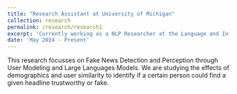 ```yaml
---
title: "Research Assistant at University of Michigan"
collection: research
permalink: /research/research1
excerpt: 'Currently working as a NLP Researcher at the Language and Information Technologies Lab (LIT @ UMich) under Prof. Rada Mihalcea and Dr. Veronica Perez-Rosas.'
date: 'May 2024 - Present'
---
```


This research focusses on Fake News Detection and Perception through User Modeling and Large Languages Models. We are studying the effects of demographics and user similarity to identify if a certain person could find a given headline trustworthy or fake.
